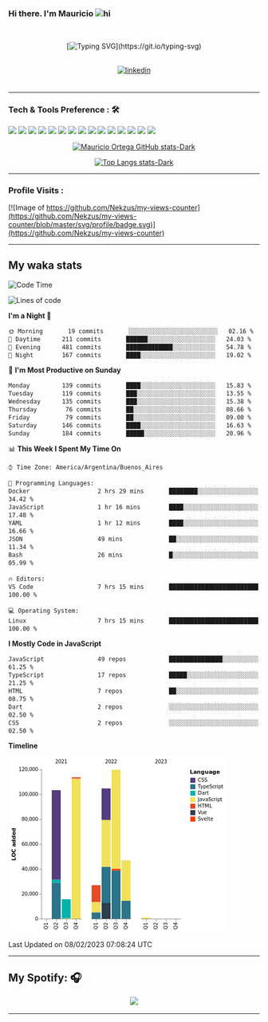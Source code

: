 ### Hi there. I'm Mauricio <img src="https://user-images.githubusercontent.com/1303154/88677602-1635ba80-d120-11ea-84d8-d263ba5fc3c0.gif" width="28px" alt="hi">
<br /> 

<div align="center">
  
[![Typing SVG](https://readme-typing-svg.herokuapp.com?size=25&duration=7000&center=true&vCenter=true&width=650&height=40&lines=WELCOME!;My+name+is+Mauricio+Ortega...;I+am+a+Front-End+Developer...;I+hope+you+find+what+you+are+looking+for...;You+have+my+contact+information...;MAY+THE+FORCE+BE+WITH+YOU...)](https://git.io/typing-svg)

</div>
  
<br />

<div align="center">
  
<a href="https://www.linkedin.com/in/mauriciortega/" target="_blank">
<img src=https://img.shields.io/badge/linkedin-%231E77B5.svg?&style=for-the-badge&logo=linkedin&logoColor=white alt=linkedin style="margin-bottom: 5px;" />
</a>
  
</div>

<br />


---

### Tech & Tools Preference : 🛠

<img src = "https://img.shields.io/badge/-HTML5-E34F26?style=flat&logo=html5&logoColor=white"> <img src = "https://img.shields.io/badge/-CSS3-1572B6?style=flat&logo=css3&logoColor=white">
<img src="https://img.shields.io/badge/-Sass-cc6699?style=flat&logo=sass&logoColor=ffffff">
<img src="https://img.shields.io/badge/-Bootstrap-563D7C?style=flat&logo=bootstrap&logoColor=white">
<img src="https://img.shields.io/badge/-JavaScript-eed718?style=flat&logo=javascript&logoColor=ffffff">
<img src="https://img.shields.io/badge/-React-000000?style=flat&logo=react&logoColor=00c8ff">
<img src="https://img.shields.io/badge/-Next-000000?style=flat&logo=nextdotjs&logoColor=white">
<img src="http://img.shields.io/badge/-Vue-black?style=flat&logo=vuedotjs&logoColor=4FC08D">
<img src="http://img.shields.io/badge/-Flutter-black?style=flat&logo=flutter&logoColor=02569B">
<img src="https://img.shields.io/badge/-Node.js-3C873A?style=flat&logo=Node.js&logoColor=white">
<img src="http://img.shields.io/badge/-Git-F1502F?style=flat&logo=git&logoColor=FFFFFF">
<img src="http://img.shields.io/badge/-Github-000000?style=flat&logo=github&logoColor=FFFFFF">
<img src="https://img.shields.io/badge/-Firebase-FFA611?style=flat&logo=firebase&logoColor=FFFFFF">
<img src="http://img.shields.io/badge/-Vercel-black?style=flat&logo=vercel&logoColor=white">
<img src="http://img.shields.io/badge/-VS%20Code-007ACC?style=flat&logo=visual%20studio%20code&logoColor=white">


<div align="center">


[![Mauricio Ortega GitHub stats-Dark](https://github-readme-stats-nekzus.vercel.app/api?username=Nekzus&show_icons=true&theme=dark#gh-dark-mode-only)](https://github.com/Nekzus/github-readme-stats#gh-dark-mode-only)
  
[![Top Langs stats-Dark](https://github-readme-stats-nekzus.vercel.app/api/top-langs/?username=Nekzus&hide=css,html,less&layout=compact&title_color=fff&icon_color=79ff97&text_color=9f9f9f&bg_color=151515)](https://github.com/Nekzus/github-readme-stats#gh-dark-mode-only)

<!--
<picture>
<source 
  srcset="https://github-readme-stats-nekzus.vercel.app/api?username=Nekzus&show_icons=true&theme=dark"
  media="(prefers-color-scheme: dark)"
/>
<source
  srcset="https://github-readme-stats-nekzus.vercel.app/api?username=Nekzus&show_icons=true"
  media="(prefers-color-scheme: light), (prefers-color-scheme: no-preference)"
/>
<img src="https://github-readme-stats-nekzus.vercel.app/api?username=Nekzus&show_icons=true" />
</picture>

![Top Langs](https://github-readme-stats-nekzus.vercel.app/api/top-langs/?username=Nekzus&hide=css,html,less&layout=compact&title_color=fff&icon_color=79ff97&text_color=9f9f9f&bg_color=151515)
-->

</div>
  
---

### Profile Visits :
  
[![Image of https://github.com/Nekzus/my-views-counter](https://github.com/Nekzus/my-views-counter/blob/master/svg/profile/badge.svg)](https://github.com/Nekzus/my-views-counter)

---


## My waka stats
<!--START_SECTION:waka-->
![Code Time](http://img.shields.io/badge/Code%20Time-1%2C836%20hrs%2056%20mins-blue)

![Lines of code](https://img.shields.io/badge/From%20Hello%20World%20I%27ve%20Written-532%20Thousand%20lines%20of%20code-blue)

**I'm a Night 🦉** 

```text
🌞 Morning       19 commits       ░░░░░░░░░░░░░░░░░░░░░░░░░   02.16 % 
🌆 Daytime      211 commits       ██████░░░░░░░░░░░░░░░░░░░   24.03 % 
🌃 Evening      481 commits       █████████████░░░░░░░░░░░░   54.78 % 
🌙 Night        167 commits       ████░░░░░░░░░░░░░░░░░░░░░   19.02 % 

```
📅 **I'm Most Productive on Sunday** 

```text
Monday         139 commits       ████░░░░░░░░░░░░░░░░░░░░░   15.83 % 
Tuesday        119 commits       ███░░░░░░░░░░░░░░░░░░░░░░   13.55 % 
Wednesday      135 commits       ███░░░░░░░░░░░░░░░░░░░░░░   15.38 % 
Thursday        76 commits       ██░░░░░░░░░░░░░░░░░░░░░░░   08.66 % 
Friday          79 commits       ██░░░░░░░░░░░░░░░░░░░░░░░   09.00 % 
Saturday       146 commits       ████░░░░░░░░░░░░░░░░░░░░░   16.63 % 
Sunday         184 commits       █████░░░░░░░░░░░░░░░░░░░░   20.96 % 

```


📊 **This Week I Spent My Time On** 

```text
⌚︎ Time Zone: America/Argentina/Buenos_Aires

💬 Programming Languages: 
Docker                   2 hrs 29 mins       ████████░░░░░░░░░░░░░░░░░   34.42 % 
JavaScript               1 hr 16 mins        ████░░░░░░░░░░░░░░░░░░░░░   17.48 % 
YAML                     1 hr 12 mins        ████░░░░░░░░░░░░░░░░░░░░░   16.66 % 
JSON                     49 mins             ██░░░░░░░░░░░░░░░░░░░░░░░   11.34 % 
Bash                     26 mins             █░░░░░░░░░░░░░░░░░░░░░░░░   05.99 % 

🔥 Editors: 
VS Code                  7 hrs 15 mins       █████████████████████████   100.00 % 

💻 Operating System: 
Linux                    7 hrs 15 mins       █████████████████████████   100.00 % 

```

**I Mostly Code in JavaScript** 

```text
JavaScript               49 repos            ███████████████░░░░░░░░░░   61.25 % 
TypeScript               17 repos            █████░░░░░░░░░░░░░░░░░░░░   21.25 % 
HTML                     7 repos             ██░░░░░░░░░░░░░░░░░░░░░░░   08.75 % 
Dart                     2 repos             ░░░░░░░░░░░░░░░░░░░░░░░░░   02.50 % 
CSS                      2 repos             ░░░░░░░░░░░░░░░░░░░░░░░░░   02.50 % 

```


**Timeline**

![Chart not found](https://raw.githubusercontent.com/Nekzus/Nekzus/master/charts/bar_graph.png) 


 Last Updated on 08/02/2023 07:08:24 UTC
<!--END_SECTION:waka-->

<!--
---

## Timeline: ⌚

![Chart not found](https://raw.githubusercontent.com/Nekzus/Nekzus/master/charts/bar_graph.png)

<div align="center"><img src="https://raw.githubusercontent.com/Nekzus/Nekzus/master/charts/bar_graph.png"/></div>
-->
---
## My Spotify: 🎧

<div align="center"><img src="https://spotify-github-profile.vercel.app/api/view?uid=11169970531&cover_image=true&theme=default" /></div>

---
